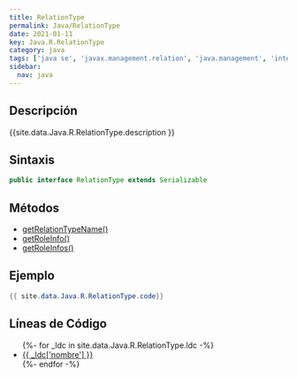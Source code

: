 ```yaml
---
title: RelationType
permalink: Java/RelationType
date: 2021-01-11
key: Java.R.RelationType
category: java
tags: ['java se', 'javax.management.relation', 'java.management', 'interface java', 'Java 1.5']
sidebar: 
  nav: java
---
```


## Descripción
{{site.data.Java.R.RelationType.description }}

## Sintaxis
~~~java
public interface RelationType extends Serializable
~~~

## Métodos
* [getRelationTypeName()](/Java/RelationType/getRelationTypeName)
* [getRoleInfo()](/Java/RelationType/getRoleInfo)
* [getRoleInfos()](/Java/RelationType/getRoleInfos)

## Ejemplo
~~~java
{{ site.data.Java.R.RelationType.code}}
~~~

## Líneas de Código
<ul>
{%- for _ldc in site.data.Java.R.RelationType.ldc -%}
   <li>
       <a href="{{_ldc['url'] }}">{{ _ldc['nombre'] }}</a>
   </li>
{%- endfor -%}
</ul>
